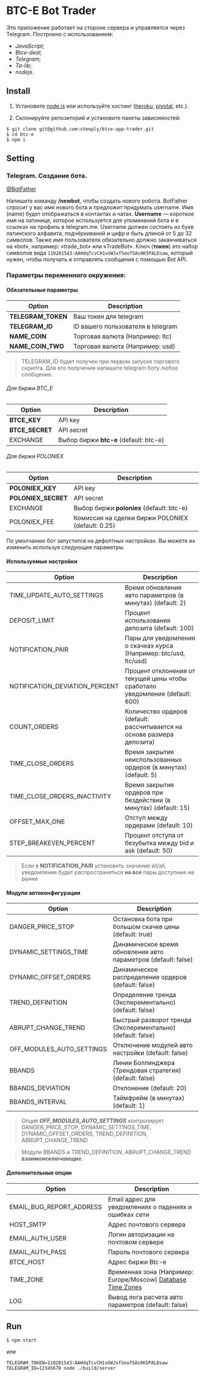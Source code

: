 # BTC-E Bot Trader

Это приложение работает на стороне сервера и управляется через Telegram. 
Построено с использованием:

* _JavaScript_;
* _Btce-deal_;
* _Telegram_;
* _Ta-lib_;
* _nodejs_.

## Install


1. Установите [node.js](https://nodejs.org/en/) или используйте хостинг ([heroku](https://signup.heroku.com/login), [pivotal](https://account.run.pivotal.io/z/uaa/sign-up), etc.).

2. Склонируйте репозиторий и установите пакеты зависимостей:
```
$ git clone git@github.com:steeply/btce-app-trader.git
$ cd btc-e
$ npm i
```

## Setting

### Telegram. Создание бота.
[@BotFather](https://core.telegram.org/bots#6-botfather)

Напишите команду **/newbot**, чтобы создать нового робота. BotFather спросит у вас имя нового бота и предложит придумать username.
Имя (name) будет отображаться в контактах и чатах.
**Username** — короткое имя на латинице, которое используется для упоминаний бота и в ссылках на профиль в telegram.me. Username должен состоять из букв латинского алфавита, подчёркиваний и цифр и быть длиной от 5 до 32 символов. Также имя пользователя обязательно должно заканчиваться на «bot», например: «trade_bot» или «TradeBot».
Ключ (**токен**) это набор символов вида `110201543:AAHdqTcvCH1vGWJxfSeofSAs0K5PALDsaw`, который нужен, чтобы получать и отправлять сообщения с помощью Bot API.

### Параметры переменного окружения:

#### Обязательные параметры

 Option | Description
----------------|----------------------
**TELEGRAM_TOKEN**                          | Ваш токен для telegram
**TELEGRAM_ID**                             | ID вашего пользователя в telegram
**NAME_COIN**                               | Торговая валюта (Например: ltc)
**NAME_COIN_TWO**                           | Торговая валюта (Например: usd)

> TELEGRAM_ID будет получен при первом запуске торгового скрипта. Для его получения напишите telegram боту любое сообщение.

###### Для биржи BTC_E

 Option | Description
----------------|----------------------
**BTCE_KEY**         | API key
**BTCE_SECRET**      | API secret
EXCHANGE             | Выбор биржи **btc-e** (default: btc-e)

###### Для биржи POLONIEX

 Option | Description
----------------|----------------------
**POLONIEX_KEY**         | API key
**POLONIEX_SECRET**      | API secret
EXCHANGE                 | Выбор биржи **poloniex** (default: btc-e)
POLONIEX_FEE             | Комиссия на сделки биржи POLONIEX (default: 0.25)

По умолчанию бот запустится на дефолтных настройках. Вы можете их изменить используя следующие параметры.

#### Используемые настройки

 Option | Description
----------------|----------------------
TIME_UPDATE_AUTO_SETTINGS           | Время обновления авто параметров (в минутах) (default: 2)
DEPOSIT_LIMIT                       | Процент использования депозита (default: 100)
NOTIFICATION_PAIR                   | Пары для уведомления о скачках курса (Например: btc/usd, ltc/usd)
NOTIFICATION_DEVIATION_PERCENT      | Процент отклонения от текущей цены чтобы сработало уведомление (default: 600)
COUNT_ORDERS                        | Количество ордеров (default: рассчитывается на основе размера депозита)
TIME_CLOSE_ORDERS                   | Время закрытия неиспользованных ордеров (в минутах) (default: 5)
TIME_CLOSE_ORDERS_INACTIVITY        | Время закрытия ордеров при бездействии (в минутах) (default: 15)
OFFSET_MAX_ONE                      | Отступ между ордерами (default: 10)
STEP_BREAKEVEN_PERCENT              | Процент отступа от безубытка между bid и ask (default: 50)

> Если в **NOTIFICATION_PAIR** установить значение all/all, уведомление будет распространяться **на все** пары доступные на рынке

#### Модули автоконфигурации

 Option | Description
----------------|----------------------
DANGER_PRICE_STOP                   | Остановка бота при большом скачке цены (default: true)
DYNAMIC_SETTINGS_TIME               | Динамическое время обновления авто параметров (default: false)
DYNAMIC_OFFSET_ORDERS               | Динамическое распределение ордеров (default: false)
TREND_DEFINITION                    | Определение тренда (Эксперементально) (default: false)
ABRUPT_CHANGE_TREND                 | Быстрый разворот тренда (Эксперементально) (default: false)
OFF_MODULES_AUTO_SETTINGS           | Отключение модулей авто настройки (default: false)
BBANDS                              | Линии Боллинджера (Трендовая стратегия) (default: false)
BBANDS_DEVIATION                    | Отклонение (default: 20)
BBANDS_INTERVAL                     | Таймфрейм (в минутах) (default: 1)

> Опция ***OFF_MODULES_AUTO_SETTINGS*** контролирует DANGER_PRICE_STOP, DYNAMIC_SETTINGS_TIME, DYNAMIC_OFFSET_ORDERS, TREND_DEFINITION, ABRUPT_CHANGE_TREND

> Модули BBANDS и TREND_DEFINITION, ABRUPT_CHANGE_TREND ***взаимоисключающие***.

#### Дополнительные опции

 Option | Description
----------------|----------------------
EMAIL_BUG_REPORT_ADDRESS    | Email адрес для уведомлениях о падениях и ошибках сети
HOST_SMTP                   | Адрес почтового сервера
EMAIL_AUTH_USER             | Логин авторизации на почтовом сервере
EMAIL_AUTH_PASS             | Пароль почтового сервера
BTCE_HOST                   | Адрес биржи Btc-e
TIME_ZONE                   | Временная зона (Например: Europe/Moscow) [Database Time Zones](https://en.wikipedia.org/wiki/List_of_tz_database_time_zones)
LOG                         | Вывод лога расчета авто параметров (default: false)


## Run

```
$ npm start
```
или
```
TELEGRAM_TOKEN=110201543:AAHdqTcvCH1vGWJxfSeofSAs0K5PALDsaw TELEGRAM_ID=12345678 node ./build/server
```

